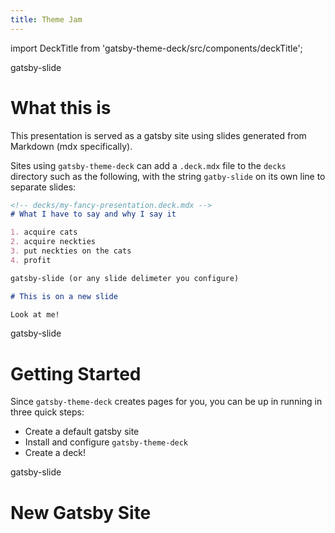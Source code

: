 ```yaml
---
title: Theme Jam
---
```

import DeckTitle from 'gatsby-theme-deck/src/components/deckTitle';

<DeckTitle title="gatsby-theme-deck" subtitle="Slide decks w/ mdx + Gatsby" />

gatsby-slide

# What this is

This presentation is served as a gatsby site using slides generated from Markdown (mdx specifically).

Sites using `gatsby-theme-deck` can add a `.deck.mdx` file to the `decks` directory such as the following, with the string `gatby-slide` on its own line to separate slides:

```md
<!-- decks/my-fancy-presentation.deck.mdx -->
# What I have to say and why I say it

1. acquire cats
2. acquire neckties
3. put neckties on the cats
4. profit

gatsby-slide (or any slide delimeter you configure)

# This is on a new slide

Look at me!
```

gatsby-slide

# Getting Started

Since `gatsby-theme-deck` creates pages for you, you can be up in running in three quick steps:

- Create a default gatsby site
- Install and configure `gatsby-theme-deck`
- Create a deck!

gatsby-slide

# New Gatsby Site

